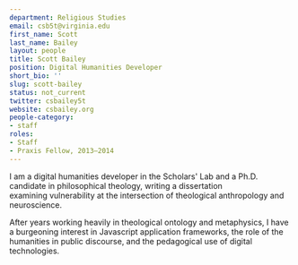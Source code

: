 ```yaml
---
department: Religious Studies
email: csb5t@virginia.edu
first_name: Scott
last_name: Bailey
layout: people
title: Scott Bailey
position: Digital Humanities Developer
short_bio: ''
slug: scott-bailey
status: not_current
twitter: csbailey5t
website: csbailey.org
people-category:
- staff
roles:
- Staff
- Praxis Fellow, 2013–2014
---
```


I am a digital humanities developer in the Scholars' Lab and a Ph.D. candidate in philosophical theology, writing a dissertation examining vulnerability at the intersection of theological anthropology and neuroscience.

After years working heavily in theological ontology and metaphysics, I have a burgeoning interest in Javascript application frameworks, the role of the humanities in public discourse, and the pedagogical use of digital technologies.
